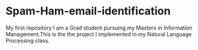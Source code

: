 Spam-Ham-email-identification
=============================

My first repository
I am a Grad student pursuing my Masters in Information Management.This is the the project I implemented in my Natural Language Processing class.
